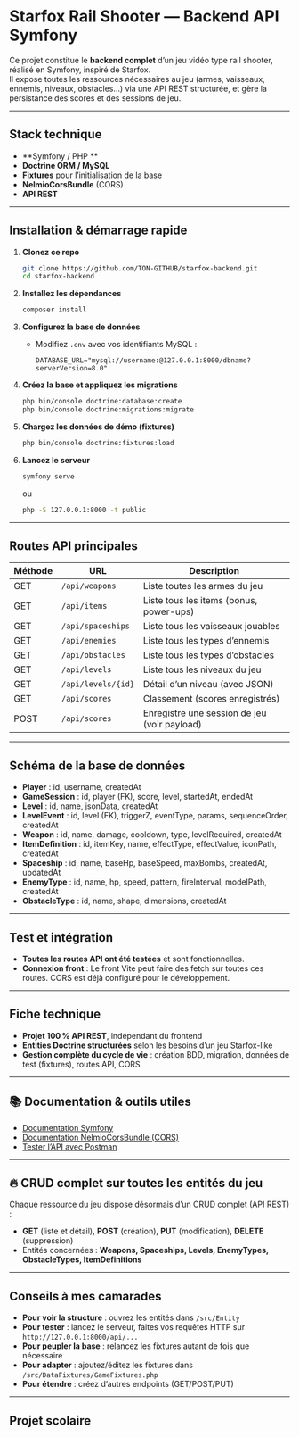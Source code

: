 
#  Starfox Rail Shooter — Backend API Symfony

Ce projet constitue le **backend complet** d’un jeu vidéo type rail shooter, réalisé en Symfony, inspiré de Starfox.  
Il expose toutes les ressources nécessaires au jeu (armes, vaisseaux, ennemis, niveaux, obstacles…) via une API REST structurée, et gère la persistance des scores et des sessions de jeu.

---

##  Stack technique

- **Symfony  / PHP **
- **Doctrine ORM / MySQL**
- **Fixtures** pour l’initialisation de la base
- **NelmioCorsBundle** (CORS)
- **API REST** 

---

##  Installation & démarrage rapide

1. **Clonez ce repo**
   ```bash
   git clone https://github.com/TON-GITHUB/starfox-backend.git
   cd starfox-backend
   ```

2. **Installez les dépendances**
   ```bash
   composer install
   ```

3. **Configurez la base de données**
   - Modifiez `.env` avec vos identifiants MySQL :
     ```
     DATABASE_URL="mysql://username:@127.0.0.1:8000/dbname?serverVersion=8.0"
     ```

4. **Créez la base et appliquez les migrations**
   ```bash
   php bin/console doctrine:database:create
   php bin/console doctrine:migrations:migrate
   ```

5. **Chargez les données de démo (fixtures)**
   ```bash
   php bin/console doctrine:fixtures:load
   ```

6. **Lancez le serveur**
   ```bash
   symfony serve
   ```
   ou
   ```bash
   php -S 127.0.0.1:8000 -t public
   ```

---

##  Routes API principales 

| Méthode | URL                   | Description                                      |
|---------|-----------------------|--------------------------------------------------|
| GET     | `/api/weapons`        | Liste toutes les armes du jeu                    |
| GET     | `/api/items`          | Liste tous les items (bonus, power-ups)          |
| GET     | `/api/spaceships`     | Liste tous les vaisseaux jouables                |
| GET     | `/api/enemies`        | Liste tous les types d’ennemis                   |
| GET     | `/api/obstacles`      | Liste tous les types d’obstacles                 |
| GET     | `/api/levels`         | Liste tous les niveaux du jeu                    |
| GET     | `/api/levels/{id}`    | Détail d’un niveau (avec JSON)                   |
| GET     | `/api/scores`         | Classement (scores enregistrés)                  |
| POST    | `/api/scores`         | Enregistre une session de jeu (voir payload)     |

---

##  Schéma de la base de données 

- **Player** : id, username, createdAt
- **GameSession** : id, player (FK), score, level, startedAt, endedAt
- **Level** : id, name, jsonData, createdAt
- **LevelEvent** : id, level (FK), triggerZ, eventType, params, sequenceOrder, createdAt
- **Weapon** : id, name, damage, cooldown, type, levelRequired, createdAt
- **ItemDefinition** : id, itemKey, name, effectType, effectValue, iconPath, createdAt
- **Spaceship** : id, name, baseHp, baseSpeed, maxBombs, createdAt, updatedAt
- **EnemyType** : id, name, hp, speed, pattern, fireInterval, modelPath, createdAt
- **ObstacleType** : id, name, shape, dimensions, createdAt


---

##  Test et intégration

- **Toutes les routes API ont été testées** et sont fonctionnelles.
- **Connexion front** : Le front  Vite peut faire des fetch sur toutes ces routes. CORS est déjà configuré pour le développement.

---

##  Fiche technique 

- **Projet 100 % API REST**, indépendant du frontend
- **Entities Doctrine structurées** selon les besoins d’un jeu Starfox-like
- **Gestion complète du cycle de vie** : création BDD, migration, données de test (fixtures), routes API, CORS


---


## 📚 Documentation & outils utiles

- [Documentation Symfony](https://symfony.com/doc/current/index.html)
- [Documentation NelmioCorsBundle (CORS)](https://symfony.com/doc/current/bundles/NelmioCorsBundle/index.html)
- [Tester l’API avec Postman](https://learning.postman.com/docs/getting-started/introduction/)

---

## 🔥 CRUD complet sur toutes les entités du jeu

Chaque ressource du jeu dispose désormais d’un CRUD complet (API REST) :

- **GET** (liste et détail), **POST** (création), **PUT** (modification), **DELETE** (suppression)
- Entités concernées : **Weapons, Spaceships, Levels, EnemyTypes, ObstacleTypes, ItemDefinitions**

---


##  Conseils à mes camarades

- **Pour voir la structure** : ouvrez les entités dans `/src/Entity`
- **Pour tester** : lancez le serveur, faites vos requêtes HTTP sur `http://127.0.0.1:8000/api/...`
- **Pour peupler la base** : relancez les fixtures autant de fois que nécessaire
- **Pour adapter** : ajoutez/éditez les fixtures dans `/src/DataFixtures/GameFixtures.php`  
- **Pour étendre** : créez d’autres endpoints (GET/POST/PUT) 

---

##  Projet scolaire 


